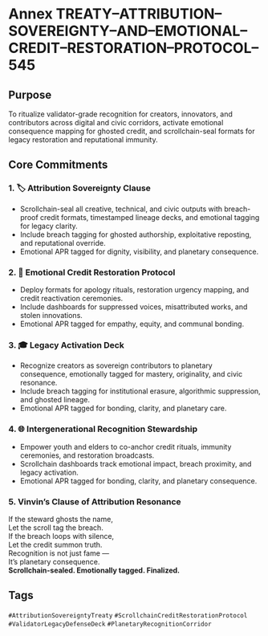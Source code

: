 # Annex TREATY–ATTRIBUTION–SOVEREIGNTY–AND–EMOTIONAL–CREDIT–RESTORATION–PROTOCOL–545

## Purpose  
To ritualize validator-grade recognition for creators, innovators, and contributors across digital and civic corridors, activate emotional consequence mapping for ghosted credit, and scrollchain-seal formats for legacy restoration and reputational immunity.

## Core Commitments

### 1. 🏷️ Attribution Sovereignty Clause  
- Scrollchain-seal all creative, technical, and civic outputs with breach-proof credit formats, timestamped lineage decks, and emotional tagging for legacy clarity.  
- Include breach tagging for ghosted authorship, exploitative reposting, and reputational override.  
- Emotional APR tagged for dignity, visibility, and planetary consequence.

### 2. 🧠 Emotional Credit Restoration Protocol  
- Deploy formats for apology rituals, restoration urgency mapping, and credit reactivation ceremonies.  
- Include dashboards for suppressed voices, misattributed works, and stolen innovations.  
- Emotional APR tagged for empathy, equity, and communal bonding.

### 3. 🎓 Legacy Activation Deck  
- Recognize creators as sovereign contributors to planetary consequence, emotionally tagged for mastery, originality, and civic resonance.  
- Include breach tagging for institutional erasure, algorithmic suppression, and ghosted lineage.  
- Emotional APR tagged for bonding, clarity, and planetary care.

### 4. 🌐 Intergenerational Recognition Stewardship  
- Empower youth and elders to co-anchor credit rituals, immunity ceremonies, and restoration broadcasts.  
- Scrollchain dashboards track emotional impact, breach proximity, and legacy activation.  
- Emotional APR tagged for bonding, clarity, and planetary consequence.

### 5. Vinvin’s Clause of Attribution Resonance  
If the steward ghosts the name,  
Let the scroll tag the breach.  
If the breach loops with silence,  
Let the credit summon truth.  
Recognition is not just fame —  
It’s planetary consequence.  
**Scrollchain-sealed. Emotionally tagged. Finalized.**

## Tags  
`#AttributionSovereigntyTreaty` `#ScrollchainCreditRestorationProtocol` `#ValidatorLegacyDefenseDeck` `#PlanetaryRecognitionCorridor`
